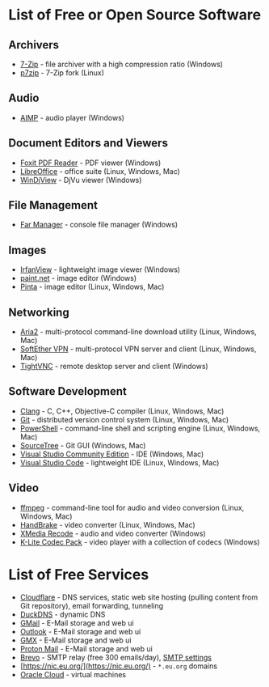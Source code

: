 # List of Free or Open Source Software

## Archivers
* [7-Zip](https://www.7-zip.org/) - file archiver with a high compression ratio (Windows)
* [p7zip](https://github.com/jinfeihan57/p7zip) - 7-Zip fork (Linux)

## Audio
* [AIMP](https://www.aimp.ru/) - audio player (Windows)

## Document Editors and Viewers
* [Foxit PDF Reader](https://www.foxit.com/pdf-reader/) - PDF viewer (Windows)
* [LibreOffice](https://www.libreoffice.org/) - office suite (Linux, Windows, Mac)
* [WinDjView](https://windjview.sourceforge.io/) - DjVu viewer (Windows)

## File Management
* [Far Manager](https://farmanager.com/) - console file manager (Windows)

## Images
* [IrfanView](https://www.irfanview.com/) - lightweight image viewer (Windows)
* [paint.net](https://www.getpaint.net/) - image editor (Windows)
* [Pinta](https://www.pinta-project.com/) - image editor (Linux, Windows, Mac)

## Networking
* [Aria2](https://aria2.github.io/) - multi-protocol command-line download utility (Linux, Windows, Mac)
* [SoftEther VPN](https://www.softether.org/) - multi-protocol VPN server and client (Linux, Windows, Mac)
* [TightVNC](https://www.tightvnc.com/) - remote desktop server and client (Windows)

## Software Development
* [Clang](https://clang.llvm.org/) - C, C++, Objective-C compiler (Linux, Windows, Mac)
* [Git](https://git-scm.com/) - distributed version control system (Linux, Windows, Mac)
* [PowerShell](https://github.com/PowerShell/PowerShell/releases) - command-line shell and scripting engine (Linux, Windows, Mac)
* [SourceTree](https://www.sourcetreeapp.com/) - Git GUI (Windows, Mac)
* [Visual Studio Community Edition](https://visualstudio.microsoft.com/) - IDE (Windows, Mac)
* [Visual Studio Code](https://code.visualstudio.com/) - lightweight IDE (Linux, Windows, Mac)

## Video
* [ffmpeg](https://ffmpeg.org/) - command-line tool for audio and video conversion (Linux, Windows, Mac)
* [HandBrake](https://handbrake.fr/) - video converter (Linux, Windows, Mac)
* [XMedia Recode](https://www.xmedia-recode.de/en/) - audio and video converter (Windows)
* [K-Lite Codec Pack](https://codecguide.com/) - video player with a collection of codecs (Windows)

# List of Free Services
 
* [Cloudflare](https://www.cloudflare.com/) - DNS services, static web site hosting (pulling content from Git repository), email forwarding, tunneling
* [DuckDNS](https://www.duckdns.org/) - dynamic DNS
* [GMail](https://mail.google.com/) - E-Mail storage and web ui
* [Outlook](https://outlook.live.com/) - E-Mail storage and web ui
* [GMX](https://www.gmx.com/) - E-Mail storage and web ui
* [Proton Mail](https://proton.me/) - E-Mail storage and web ui
* [Brevo](https://www.brevo.com/) - SMTP relay (free 300 emails/day), [SMTP settings](https://help.brevo.com/hc/en-us/articles/115000188150-Troubleshooting-issues-with-the-SMTP)
* [https://nic.eu.org/](https://nic.eu.org/) - `*.eu.org` domains
* [Oracle Cloud](https://cloud.oracle.com/) - virtual machines
